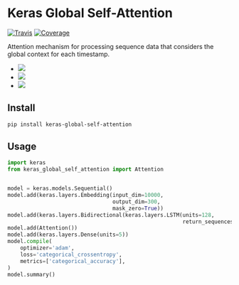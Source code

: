 # Keras Global Self-Attention

[![Travis](https://travis-ci.org/PoWWoP/keras-global-self-attention.svg)](https://travis-ci.org/PoWWoP/keras-global-self-attention)
[![Coverage](https://coveralls.io/repos/github/PoWWoP/keras-global-self-attention/badge.svg?branch=master)](https://coveralls.io/github/PoWWoP/keras-global-self-attention)


Attention mechanism for processing sequence data that considers the global context for each timestamp.

* ![](http://latex.codecogs.com/gif.latex?h_{t,&space;t'}&space;=&space;\tanh(x_t^T&space;W_t&space;&plus;&space;x_{t'}^T&space;W_x&space;&plus;&space;b_t))
* ![](http://latex.codecogs.com/gif.latex?e_{t,&space;t'}&space;=&space;\sigma(W_a&space;h_{t,&space;t'}&space;&plus;&space;b_a))
* ![](http://latex.codecogs.com/gif.latex?a_{t}&space;=&space;\text{softmax}(e_t))

## Install

```bash
pip install keras-global-self-attention
```

## Usage

```python
import keras
from keras_global_self_attention import Attention


model = keras.models.Sequential()
model.add(keras.layers.Embedding(input_dim=10000,
                                 output_dim=300,
                                 mask_zero=True))
model.add(keras.layers.Bidirectional(keras.layers.LSTM(units=128,
                                                       return_sequences=True)))
model.add(Attention())
model.add(keras.layers.Dense(units=5))
model.compile(
    optimizer='adam',
    loss='categorical_crossentropy',
    metrics=['categorical_accuracy'],
)
model.summary()
```
